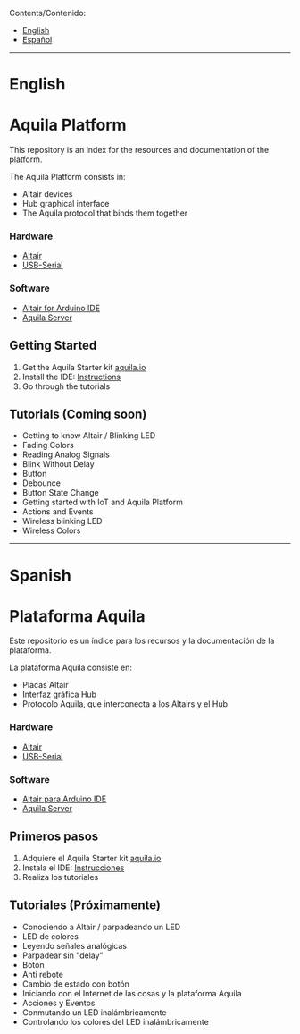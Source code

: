 Contents/Contenido:
- [English](#user-content-english)
- [Español](#user-content-spanish)

* * *

# English
# Aquila Platform

This repository is an index for the resources and documentation of the platform.

The Aquila Platform consists in:

- Altair devices
- Hub graphical interface
- The Aquila protocol that binds them together

### Hardware
- [Altair](https://github.com/makerlabmx/altair-hardware)
- [USB-Serial](https://github.com/makerlabmx/usb-serial-hardware)

### Software
- [Altair for Arduino IDE](https://github.com/makerlabmx/altair-arduinoide)
- [Aquila Server](https://github.com/makerlabmx/aquila-server-client-node)

## Getting Started

1. Get the Aquila Starter kit [aquila.io](http://www.aquila.io)
2. Install the IDE: [Instructions](https://github.com/makerlabmx/altair-arduinoide)
3. Go through the tutorials

## Tutorials (Coming soon)

- Getting to know Altair / Blinking LED
- Fading Colors
- Reading Analog Signals
- Blink Without Delay
- Button
- Debounce
- Button State Change
- Getting started with IoT and Aquila Platform
- Actions and Events
- Wireless blinking LED
- Wireless Colors


* * *

# Spanish
# Plataforma Aquila

Este repositorio es un índice para los recursos y la documentación de la plataforma.

La plataforma Aquila consiste en:

- Placas Altair
- Interfaz gráfica Hub
- Protocolo Aquila, que interconecta a los Altairs y el Hub

### Hardware
- [Altair](https://github.com/makerlabmx/altair-hardware)
- [USB-Serial](https://github.com/makerlabmx/usb-serial-hardware)

### Software
- [Altair para Arduino IDE](https://github.com/makerlabmx/altair-arduinoide)
- [Aquila Server](https://github.com/makerlabmx/aquila-server-client-node)

## Primeros pasos

1. Adquiere el Aquila Starter kit [aquila.io](http://www.aquila.io)
2. Instala el IDE: [Instrucciones](https://github.com/makerlabmx/altair-arduinoide)
3. Realiza los tutoriales

## Tutoriales (Próximamente)

- Conociendo a Altair / parpadeando un LED
- LED de colores
- Leyendo señales analógicas
- Parpadear sin "delay"
- Botón
- Anti rebote
- Cambio de estado con botón
- Iniciando con el Internet de las cosas y la plataforma Aquila
- Acciones y Eventos
- Conmutando un LED inalámbricamente
- Controlando los colores del LED inalámbricamente